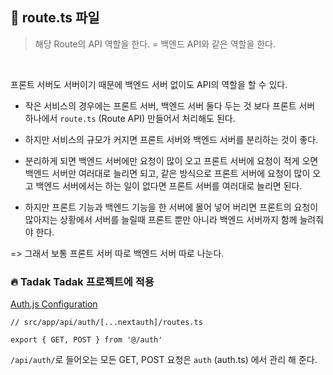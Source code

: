 ## 📌 route.ts 파일

> 해당 Route의 API 역할을 한다. = 백엔드 API와 같은 역할을 한다.

</br>

프론트 서버도 서버이기 때문에 백엔드 서버 없이도 API의 역할을 할 수 있다.

- 작은 서비스의 경우에는 프론트 서버, 백엔드 서버 둘다 두는 것 보다 프론트 서버 하나에서 <code>route.ts</code> (Route API) 만들어서 처리해도 된다.

- 하지만 서비스의 규모가 커지면 프론트 서버와 백엔드 서버를 분리하는 것이 좋다.
- 분리하게 되면 백엔드 서버에만 요청이 많이 오고 프론트 서버에 요청이 적게 오면 백엔드 서버만 여러대로 늘리면 되고, 같은 방식으로 프론트 서버에 요청이 많이 오고 백엔드 서버에서는 하는 일이 없다면 프론트 서버를 여러대로 늘리면 된다.
- 하지만 프론트 기능과 백엔드 기능을 한 서버에 몰어 넣어 버리면 프론트의 요청이 많아지는 상황에서 서버를 늘릴때 프론트 뿐만 아니라 백엔드 서버까지 함께 늘려줘야 한다.

=> 그래서 보통 프론트 서버 따로 백엔드 서버 따로 나눈다.

### 🔥 Tadak Tadak 프로젝트에 적용

[Auth.js Configuration](https://authjs.dev/guides/upgrade-to-v5)

```
// src/app/api/auth/[...nextauth]/routes.ts

export { GET, POST } from '@/auth'
```

<code>/api/auth/</code>로 들어오는 모든 GET, POST 요청은 <code>auth</code> (auth.ts) 에서 관리 해 준다.
